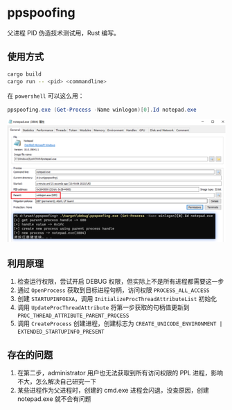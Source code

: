 # ppspoofing

父进程 PID 伪造技术测试用，Rust 编写。

## 使用方式

```bash
cargo build
cargo run -- <pid> <commandline>
```

在 `powershell` 可以这么用：

```powershell
ppspoofing.exe (Get-Process -Name winlogon)[0].Id notepad.exe
```

![x](screenshot.png)

## 利用原理

1. 检查运行权限，尝试开启 DEBUG 权限，但实际上不是所有进程都需要这一步
2. 通过 `OpenProcess` 获取到目标进程句柄，访问权限 `PROCESS_ALL_ACCESS`
3. 创建 `STARTUPINFOEXA`，调用 `InitializeProcThreadAttributeList` 初始化
4. 调用 `UpdateProcThreadAttribute` 将第一步获取的句柄值更新到 `PROC_THREAD_ATTRIBUTE_PARENT_PROCESS`
5. 调用 `CreateProcess` 创建进程，创建标志为 `CREATE_UNICODE_ENVIRONMENT | EXTENDED_STARTUPINFO_PRESENT`

## 存在的问题

1. 在第二步，administrator 用户也无法获取到所有访问权限的 PPL 进程，影响不大，怎么解决自己研究一下
2. 某些进程作为父进程时，创建的 cmd.exe 进程会闪退，没查原因，创建 notepad.exe 就不会有问题
